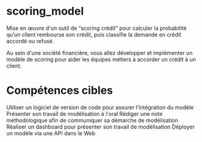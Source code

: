 # scoring_model
Mise en œuvre d'un outil de “scoring crédit” pour calculer la probabilité qu’un client rembourse son crédit, puis classifie la demande en crédit accordé ou refusé.

Au sein d'une société financière, vous allez développer et implémenter un modèle de scoring pour aider les équipes métiers à accorder un crédit à un client.

# Compétences cibles
Utiliser un logiciel de version de code pour assurer l’intégration du modèle
Présenter son travail de modélisation à l'oral
Rédiger une note méthodologique afin de communiquer sa démarche de
modélisation
Réaliser un dashboard pour présenter son travail de modélisation
Déployer un modèle via une API dans le Web
